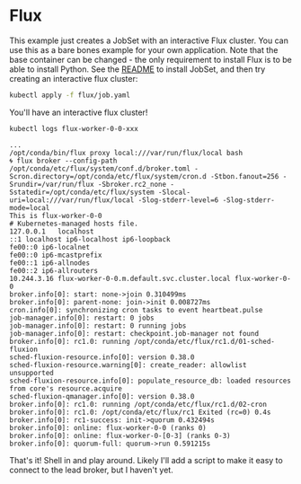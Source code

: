 # Flux

This example just creates a JobSet with an interactive Flux cluster. You can use this as a bare bones example for your own application. Note that the base container can be changed - the only requirement to install Flux is to be able to install Python. See the [README](../README.md) to install JobSet, and then try creating an interactive flux cluster:

```bash
kubectl apply -f flux/job.yaml
```
You'll have an interactive flux cluster!

```bash
kubectl logs flux-worker-0-0-xxx
```
```console
...
/opt/conda/bin/flux proxy local:///var/run/flux/local bash
🌀 flux broker --config-path /opt/conda/etc/flux/system/conf.d/broker.toml -Scron.directory=/opt/conda/etc/flux/system/cron.d -Stbon.fanout=256 -Srundir=/var/run/flux -Sbroker.rc2_none -Sstatedir=/opt/conda/etc/flux/system -Slocal-uri=local:///var/run/flux/local -Slog-stderr-level=6 -Slog-stderr-mode=local
This is flux-worker-0-0
# Kubernetes-managed hosts file.
127.0.0.1	localhost
::1	localhost ip6-localhost ip6-loopback
fe00::0	ip6-localnet
fe00::0	ip6-mcastprefix
fe00::1	ip6-allnodes
fe00::2	ip6-allrouters
10.244.3.16	flux-worker-0-0.m.default.svc.cluster.local	flux-worker-0-0
broker.info[0]: start: none->join 0.310499ms
broker.info[0]: parent-none: join->init 0.008727ms
cron.info[0]: synchronizing cron tasks to event heartbeat.pulse
job-manager.info[0]: restart: 0 jobs
job-manager.info[0]: restart: 0 running jobs
job-manager.info[0]: restart: checkpoint.job-manager not found
broker.info[0]: rc1.0: running /opt/conda/etc/flux/rc1.d/01-sched-fluxion
sched-fluxion-resource.info[0]: version 0.38.0
sched-fluxion-resource.warning[0]: create_reader: allowlist unsupported
sched-fluxion-resource.info[0]: populate_resource_db: loaded resources from core's resource.acquire
sched-fluxion-qmanager.info[0]: version 0.38.0
broker.info[0]: rc1.0: running /opt/conda/etc/flux/rc1.d/02-cron
broker.info[0]: rc1.0: /opt/conda/etc/flux/rc1 Exited (rc=0) 0.4s
broker.info[0]: rc1-success: init->quorum 0.432494s
broker.info[0]: online: flux-worker-0-0 (ranks 0)
broker.info[0]: online: flux-worker-0-[0-3] (ranks 0-3)
broker.info[0]: quorum-full: quorum->run 0.591215s
```

That's it! Shell in and play around. Likely I'll add a script to make it easy to connect to the lead broker, but I haven't yet.
